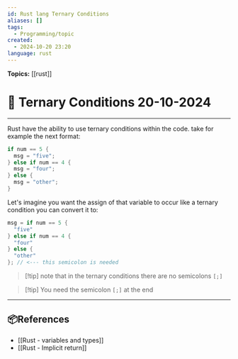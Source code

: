 ```yaml
---
id: Rust lang Ternary Conditions
aliases: []
tags:
  - Programming/topic
created:
  - 2024-10-20 23:20
language: rust
---
```


**Topics:** [[rust]]

# 📃 Ternary Conditions 20-10-2024

---

Rust have the ability to use ternary conditions within the code. take for example the next format:

```rust
if num == 5 {
  msg = "five";
} else if num == 4 {
  msg = "four";
} else {
  msg = "other";
}
```

Let's imagine you want the assign of that variable to occur like a ternary condition you can convert it to:

```rust
msg = if num == 5 {
  "five"
} else if num == 4 {
  "four"
} else {
  "other"
}; // <--- this semicolon is needed
```

> [!tip] note that in the ternary conditions there are no semicolons `[;]`

> [!tip] You need the semicolon `[;]` at the end


---

## 📦References 

- [[Rust - variables and types]]
- [[Rust - Implicit return]]
